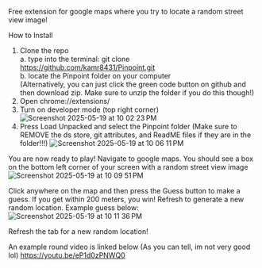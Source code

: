 Free extension for google maps where you try to locate a random street view image!

How to Install
1. Clone the repo                                  
   a. type into the terminal: git clone https://github.com/kamr8431/Pinpoint.git                                          
   b. locate the Pinpoint folder on your computer                                       
   (Alternatively, you can just click the green code button on github and then download zip. Make sure to unzip the folder if you do this though!)
3. Open chrome://extensions/
4. Turn on developer mode (top right corner)
![Screenshot 2025-05-19 at 10 02 23 PM](https://github.com/user-attachments/assets/15f95e35-f84b-4494-940b-601b93cf0a69)
5. Press Load Unpacked and select the Pinpoint folder (Make sure to REMOVE the ds store, git attributes, and ReadME files if they are in the folder!!!)
![Screenshot 2025-05-19 at 10 06 11 PM](https://github.com/user-attachments/assets/11e0ff7c-4ce2-4946-852f-22df837ca06e)

You are now ready to play! Navigate to google maps. You should see a box on the bottom left corner of your screen with a random street view image
![Screenshot 2025-05-19 at 10 09 51 PM](https://github.com/user-attachments/assets/d5e70d28-7687-44b1-a714-fc4fd7b4aae4)

Click anywhere on the map and then press the Guess button to make a guess. If you get within 200 meters, you win! Refresh to generate a new random location. Example guess below:
![Screenshot 2025-05-19 at 10 11 36 PM](https://github.com/user-attachments/assets/61b604a1-0340-4fab-859c-29ddf648063d)

Refresh the tab for a new random location!

An example round video is linked below (As you can tell, im not very good lol)
https://youtu.be/eP1d0zPNWQ0
